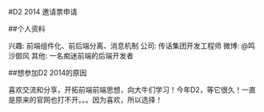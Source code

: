 #D2 2014 邀请票申请

##个人资料

兴趣: 前端组件化、前后端分离、消息机制
公司: 传话集团开发工程师
微博: @鸣沙御风
其他: 一名痴迷前端的后端开发者

##想参加D2 2014的原因

喜欢交流和分享，开拓前端前端思想，向大牛们学习！今年D2，等它很久！一直是原来的官网也打不开。。。因为喜欢，所以选择！
